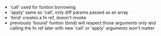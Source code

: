 - 'call' used for funtion borrowing
- 'apply' same as 'call', only diff params passed as an array
- 'bind' creates a fn ref, doesn't invoke
- previously 'bound' funtion (bind) will respect those arguments only and calling the fn ref later with new 'call' or 'apply' arguments won't matter
